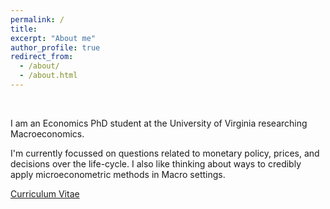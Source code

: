 ```yaml
---
permalink: /
title: 
excerpt: "About me"
author_profile: true
redirect_from: 
  - /about/
  - /about.html
---
```


&nbsp;


I am an Economics PhD student at the University of Virginia researching Macroeconomics. 

I'm currently focussed on questions related to monetary policy, prices, and decisions over the life-cycle. I also like thinking about ways to credibly apply microeconometric methods in Macro settings.

[Curriculum Vitae](https://paulbousquet.github.io/assets/BousquetCV.pdf) 
